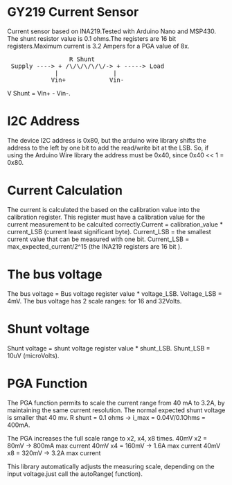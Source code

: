 # GY219 Current Sensor
Current sensor based on INA219.Tested with Arduino Nano and MSP430.
The shunt resistor value is 0.1 ohms.The registers are 16 bit registers.Maximum current is 3.2 Ampers for a PGA value of 8x.

<pre>
                 R Shunt
 Supply ----> + /\/\/\/\/\/-> + -----> Load
             |               |
            Vin+            Vin- 
</pre>
V Shunt = Vin+ - Vin-.


# I2C Address
The device I2C address is 0x80, but the arduino wire library shifts the address to the left by one bit to add the read/write bit at the LSB.
So, if using the Arduino Wire library the address must be 0x40, since 0x40 << 1 = 0x80.

# Current Calculation
The current is calculated the based on the calibration value into the calibration register. This register must have a calibration value for the current measurement to be calculted correctly.Current = calibration_value * current_LSB (current least significant byte).
Current_LSB = the smallest current value that can be measured with one bit. Current_LSB = max_expected_current/2^15 (the INA219 registers are 16 bit ).

# The bus voltage
The bus voltage = Bus voltage register value * voltage_LSB. Voltage_LSB = 4mV. The bus voltage has 2 scale ranges: for 16 and 32Volts.

# Shunt voltage
Shunt voltage = shunt voltage register value * shunt_LSB. Shunt_LSB = 10uV (microVolts).

# PGA Function
The PGA function permits to scale the current range from 40 mA to 3.2A, by maintaining the same current resolution. The normal expected shunt voltage is smaller that 40 mv.
R shunt = 0.1 ohms -> i_max = 0.04V/0.1Ohms = 400mA.

The PGA increases the full scale range to x2, x4, x8 times.
40mV x2 =  80mV -> 800mA max current
40mV x4 = 160mV -> 1.6A max current
40mV x8 = 320mV -> 3.2A max current

This library automatically adjusts the measuring scale, depending on the input voltage.just call the autoRange( function).
